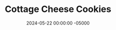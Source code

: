 ---
layout: post
title:  "Cottage Cheese Cookies"
date:   2024-05-22 00:00:00 -05000
categories: 
- Recipes
- Healthier Dessert
permalink: /recipes/cottage-cheese-cookies
image: /assets/Food/Healthier Dessert/CC Cookies/cc-cookies.jpg
ing: cottagecheesecookies-ing
facts: cottagecheesecookies-facts
section1: Chocolate Chips
start2: Nonfat cottage cheese
section2: Cookie Dough
start3: 
section3: 
start4: 
section4: 
start5: 
section5: 
Prep: 10
Rest: 30
Cook: 13
Source1: https://www.eatingbirdfood.com/cottage-cheese-cookies/#wprm-recipe-container-124320
Source2: https://www.eatingbirdfood.com/cottage-cheese-cookie-dough/#wprm-recipe-container-127429
whisk: https://s.samsungfood.com/DuJYO
tags: 
- chocolate chip
- chocolate chunk
- natural peanut butter
- peanut butter
- almond butter
- sunflower seed butter
- sunbutter
- vanilla extract
- coconut flour
- gluten free
- sugar free
- syrup
- maple syrup
- honey
- cocoa powder
- coconut oil
- cottage cheese
- fat free cottage cheese
- nonfat cottage cheese
- non fat cottage cheese
Description: This is part 2 of me trying to make a classic chocolate chip cookie in a much healthier way.  Here we have cottage cheese, which provide a great neutral base for the cookies, allowing them to stay moist without all the fat of butter, and while being packed with protein.  For some healthy fats and some sweetness, I've used natural peanut butter and sugar free syrup.  These cookies are gluten and grain free, using coconut flour instead, and use a homemade sugar free chocolate using just 3 ingredients.  They don't taste like cottage cheese at all, and can even be enjoyed raw!<br>&emsp;For part 1, see my <a href="chickpea-cookies">Chickpea Cookies</a>
Instructions: 
- Preheat your oven to 350F, and line a cookie sheet with parchment paper.  Also line a small Tupperware with parchment.<br><br>

- Start with the chocolate chips, since these will need to fully solidify in the fridge.  In a small bowl, add the coconut oil, and melt in the microwave for 1:30<br><br>

- Add the cocoa powder, syrup, and a few grains of salt to the coconut oil, and mix until smooth<br><br>

- Pour the chocolate into a parchment lined Tupperware, and refrigerate until solid, about 30 minutes<br><br>

- Meanwhile, move into the cookie dough.  To a food processor, add your cottage cheese, syrup, and vanilla.  Maple syrup or honey can be used in place of sugar free syrup.  Blend until smooth, and transfer to a large bowl<br><br>

- Mix the rest of the cookie dough ingredients (nut butter, salt, and coconut flour) with a silicone spatula until fully combined.  I've used natural peanut butter, but almond butter, pistachio butter, sunflower seed butter, or pumpkin seed butter would also work.  Oat or almond flour would probably work instead of coconut, but start with at least double by weight, and go on feel.  The dough should be slightly sticky<br><br>

- Let chill in the fridge for 15 minutes to cool down. The mix may warm up as it blends, so chilling it prevents the chocolate from melting<br><br>

- Chop your chocolate into small chunks, and fold into the batter<br><br>

- Scoop the batter onto your pan, and press down each cookie until it is flat and round.  The cookies will rise slightly in the oven, but they will not spread outward.  Lightly wet your hands to prevent sticking when shaping the cookies<br><br>

- Bake in a preheated 350F oven for about 13-15 minutes, or until the cookies have risen slightly, and the bottoms are a light golden brown.  Be careful to not overcook them<br><br>

- Let cool on the pan for 5 minutes before transferring to a wire rack to cool completely.  Store in an airtight container in the fridge<br><br>

- You can also enjoy these as edible cookie dough bites<br><br>
- <center><img src="/assets/Food/Healthier Dessert/CC Cookies/cc-cookie-dough.jpg" alt="" class="instruction-image"></center>
---